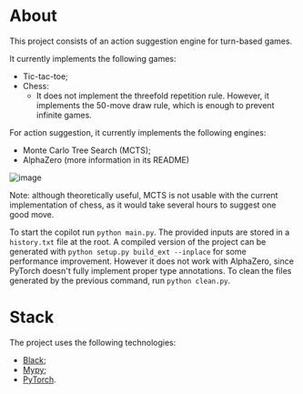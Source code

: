 # About

This project consists of an action suggestion engine for turn-based games.

It currently implements the following games:
- Tic-tac-toe;
- Chess:
  - It does not implement the threefold repetition rule. However, it implements the 50-move draw rule, which is enough to prevent infinite games.

For action suggestion, it currently implements the following engines:
- Monte Carlo Tree Search (MCTS);
- AlphaZero (more information in its README)

![image](https://github.com/user-attachments/assets/f0025229-d2df-4b0d-8f1e-05781bb38fad)

Note: although theoretically useful, MCTS is not usable with the current implementation of chess, as it would take several hours to suggest one good move.

To start the copilot run `python main.py`. The provided inputs are stored in a `history.txt` file at the root. A compiled version of the project can be generated with `python setup.py build_ext --inplace` for some performance improvement. However it does not work with AlphaZero, since PyTorch doesn't fully implement proper type annotations. To clean the files generated by the previous command, run `python clean.py`.

# Stack

The project uses the following technologies:
- [Black](https://pypi.org/project/black/);
- [Mypy](https://pypi.org/project/mypy/);
- [PyTorch](https://pytorch.org/).
